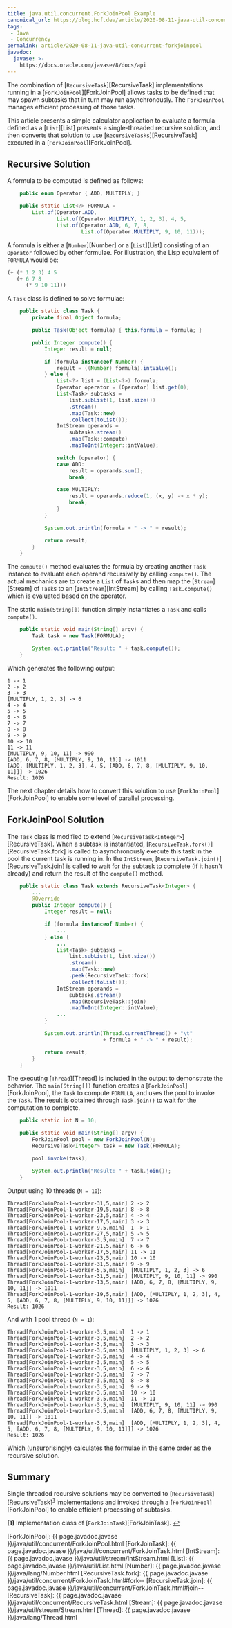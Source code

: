 ```yaml
---
title: java.util.concurrent.ForkJoinPool Example
canonical_url: https://blog.hcf.dev/article/2020-08-11-java-util-concurrent-forkjoinpool/
tags:
 - Java
 - Concurrency
permalink: article/2020-08-11-java-util-concurrent-forkjoinpool
javadoc:
  javase: >-
    https://docs.oracle.com/javase/8/docs/api
---
```


The combination of [`RecursiveTask`][RecursiveTask] implementations running
in a [`ForkJoinPool`][ForkJoinPool] allows tasks to be defined that may
spawn subtasks that in turn may run asynchronously.  The `ForkJoinPool`
manages efficient processing of those tasks.

This article presents a simple calculator application to evaluate a formula
defined as a [`List`][List] presents a single-threaded recursive solution,
and then converts that solution to use [`RecursiveTasks`][RecursiveTask]
executed in a [`ForkJoinPool`][ForkJoinPool].


## Recursive Solution

A formula to be computed is defined as follows:

```java
    public enum Operator { ADD, MULTIPLY; }

    public static List<?> FORMULA =
        List.of(Operator.ADD,
                List.of(Operator.MULTIPLY, 1, 2, 3), 4, 5,
                List.of(Operator.ADD, 6, 7, 8,
                        List.of(Operator.MULTIPLY, 9, 10, 11)));
```

A formula is either a [`Number`][Number] or a [`List`][List] consisting of
an `Operator` followed by other formulae.  For illustration, the Lisp
equivalent of `FORMULA` would be:

```scheme
(+ (* 1 2 3) 4 5
   (+ 6 7 8
      (* 9 10 11)))
```

A `Task` class is defined to solve formulae:

```java
    public static class Task {
        private final Object formula;

        public Task(Object formula) { this.formula = formula; }

        public Integer compute() {
            Integer result = null;

            if (formula instanceof Number) {
                result = ((Number) formula).intValue();
            } else {
                List<?> list = (List<?>) formula;
                Operator operator = (Operator) list.get(0);
                List<Task> subtasks =
                    list.subList(1, list.size())
                    .stream()
                    .map(Task::new)
                    .collect(toList());
                IntStream operands =
                    subtasks.stream()
                    .map(Task::compute)
                    .mapToInt(Integer::intValue);

                switch (operator) {
                case ADD:
                    result = operands.sum();
                    break;

                case MULTIPLY:
                    result = operands.reduce(1, (x, y) -> x * y);
                    break;
                }
            }

            System.out.println(formula + " -> " + result);

            return result;
        }
    }
```

The `compute()` method evaluates the formula by creating another `Task`
instance to evaluate each operand recursively by calling `compute()`.  The
actual mechanics are to create a `List` of `Task`s and then map the
[`Stream`][Stream] of `Task`s to an [`IntStream`][IntStream] by calling
`Task.compute()` which is evaluated based on the operator.

The static `main(String[])` function simply instantiates a `Task` and calls
`compute()`.

```java
    public static void main(String[] argv) {
        Task task = new Task(FORMULA);

        System.out.println("Result: " + task.compute());
    }
```

Which generates the following output:

```javastacktrace
1 -> 1
2 -> 2
3 -> 3
[MULTIPLY, 1, 2, 3] -> 6
4 -> 4
5 -> 5
6 -> 6
7 -> 7
8 -> 8
9 -> 9
10 -> 10
11 -> 11
[MULTIPLY, 9, 10, 11] -> 990
[ADD, 6, 7, 8, [MULTIPLY, 9, 10, 11]] -> 1011
[ADD, [MULTIPLY, 1, 2, 3], 4, 5, [ADD, 6, 7, 8, [MULTIPLY, 9, 10, 11]]] -> 1026
Result: 1026
```

The next chapter details how to convert this solution to use
[`ForkJoinPool`][ForkJoinPool] to enable some level of parallel processing.


## ForkJoinPool Solution

The `Task` class is modified to extend
[`RecursiveTask<Integer>`][RecursiveTask].  When a subtask is instantiated,
[`RecursiveTask.fork()`][RecursiveTask.fork] is called to asynchronously
execute this task in the pool the current task is running in.  In the
`IntStream`, [`RecursiveTask.join()`][RecursiveTask.join] is called to wait
for the subtask to complete (if it hasn't already) and return the result of
the `compute()` method.

```java
    public static class Task extends RecursiveTask<Integer> {
        ...
        @Override
        public Integer compute() {
            Integer result = null;

            if (formula instanceof Number) {
                ...
            } else {
                ...
                List<Task> subtasks =
                    list.subList(1, list.size())
                    .stream()
                    .map(Task::new)
                    .peek(RecursiveTask::fork)
                    .collect(toList());
                IntStream operands =
                    subtasks.stream()
                    .map(RecursiveTask::join)
                    .mapToInt(Integer::intValue);
                ...
            }

            System.out.println(Thread.currentThread() + "\t"
                               + formula + " -> " + result);

            return result;
        }
    }
```

The executing [`Thread`][Thread] is included in the output to demonstrate
the behavior.  The `main(String[])` function creates a
[`ForkJoinPool`][ForkJoinPool], the `Task` to compute `FORMULA`, and uses
the pool to invoke the `Task`.  The result is obtained through `Task.join()`
to wait for the computation to complete.

```java
    public static int N = 10;

    public static void main(String[] argv) {
        ForkJoinPool pool = new ForkJoinPool(N);
        RecursiveTask<Integer> task = new Task(FORMULA);

        pool.invoke(task);

        System.out.println("Result: " + task.join());
    }
```

Output using 10 threads (`N = 10`):

```javastacktrace
Thread[ForkJoinPool-1-worker-31,5,main]	2 -> 2
Thread[ForkJoinPool-1-worker-19,5,main]	8 -> 8
Thread[ForkJoinPool-1-worker-23,5,main]	4 -> 4
Thread[ForkJoinPool-1-worker-17,5,main]	3 -> 3
Thread[ForkJoinPool-1-worker-9,5,main]	1 -> 1
Thread[ForkJoinPool-1-worker-27,5,main]	5 -> 5
Thread[ForkJoinPool-1-worker-3,5,main]	7 -> 7
Thread[ForkJoinPool-1-worker-21,5,main]	6 -> 6
Thread[ForkJoinPool-1-worker-17,5,main]	11 -> 11
Thread[ForkJoinPool-1-worker-23,5,main]	10 -> 10
Thread[ForkJoinPool-1-worker-31,5,main]	9 -> 9
Thread[ForkJoinPool-1-worker-5,5,main]	[MULTIPLY, 1, 2, 3] -> 6
Thread[ForkJoinPool-1-worker-31,5,main]	[MULTIPLY, 9, 10, 11] -> 990
Thread[ForkJoinPool-1-worker-13,5,main]	[ADD, 6, 7, 8, [MULTIPLY, 9, 10, 11]] -> 1011
Thread[ForkJoinPool-1-worker-19,5,main]	[ADD, [MULTIPLY, 1, 2, 3], 4, 5, [ADD, 6, 7, 8, [MULTIPLY, 9, 10, 11]]] -> 1026
Result: 1026
```

And with 1 pool thread (`N = 1`):

```javastacktrace
Thread[ForkJoinPool-1-worker-3,5,main]	1 -> 1
Thread[ForkJoinPool-1-worker-3,5,main]	2 -> 2
Thread[ForkJoinPool-1-worker-3,5,main]	3 -> 3
Thread[ForkJoinPool-1-worker-3,5,main]	[MULTIPLY, 1, 2, 3] -> 6
Thread[ForkJoinPool-1-worker-3,5,main]	4 -> 4
Thread[ForkJoinPool-1-worker-3,5,main]	5 -> 5
Thread[ForkJoinPool-1-worker-3,5,main]	6 -> 6
Thread[ForkJoinPool-1-worker-3,5,main]	7 -> 7
Thread[ForkJoinPool-1-worker-3,5,main]	8 -> 8
Thread[ForkJoinPool-1-worker-3,5,main]	9 -> 9
Thread[ForkJoinPool-1-worker-3,5,main]	10 -> 10
Thread[ForkJoinPool-1-worker-3,5,main]	11 -> 11
Thread[ForkJoinPool-1-worker-3,5,main]	[MULTIPLY, 9, 10, 11] -> 990
Thread[ForkJoinPool-1-worker-3,5,main]	[ADD, 6, 7, 8, [MULTIPLY, 9, 10, 11]] -> 1011
Thread[ForkJoinPool-1-worker-3,5,main]	[ADD, [MULTIPLY, 1, 2, 3], 4, 5, [ADD, 6, 7, 8, [MULTIPLY, 9, 10, 11]]] -> 1026
Result: 1026
```

Which (unsurprisingly) calculates the formulae in the same order as the
recursive solution.


## Summary

Single threaded recursive solutions may be converted to
[`RecursiveTask`][RecursiveTask]<sup id="ref1">[1](#endnote1)</sup>
implementations and invoked through a [`ForkJoinPool`][ForkJoinPool] to
enable efficient processing of subtasks.


<b id="endnote1">[1]</b>
Implementation class of [`ForkJoinTask`][ForkJoinTask].
[↩](#ref1)


[ForkJoinPool]: {{ page.javadoc.javase }}/java/util/concurrent/ForkJoinPool.html
[ForkJoinTask]: {{ page.javadoc.javase }}/java/util/concurrent/ForkJoinTask.html
[IntStream]: {{ page.javadoc.javase }}/java/util/stream/IntStream.html
[List]: {{ page.javadoc.javase }}/java/util/List.html
[Number]: {{ page.javadoc.javase }}/java/lang/Number.html
[RecursiveTask.fork]: {{ page.javadoc.javase }}/java/util/concurrent/ForkJoinTask.html#fork--
[RecursiveTask.join]: {{ page.javadoc.javase }}/java/util/concurrent/ForkJoinTask.html#join--
[RecursiveTask]: {{ page.javadoc.javase }}/java/util/concurrent/RecursiveTask.html
[Stream]: {{ page.javadoc.javase }}/java/util/stream/Stream.html
[Thread]: {{ page.javadoc.javase }}/java/lang/Thread.html
